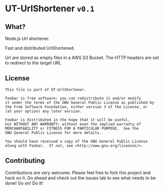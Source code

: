 # UT-UrlShortener `v0.1`


## What? 

Node.js Url shortener.


Fast and distributed UrlShortened. 

Url are stored as empty files in a AWS S3 Bucket. The HTTP headers are set to redirect to the target URL


## License

    This file is part of UT-UrlShortener.

    Foobar is free software: you can redistribute it and/or modify
    it under the terms of the GNU General Public License as published by
    the Free Software Foundation, either version 3 of the License, or
    (at your option) any later version.

    Foobar is distributed in the hope that it will be useful,
    but WITHOUT ANY WARRANTY; without even the implied warranty of
    MERCHANTABILITY or FITNESS FOR A PARTICULAR PURPOSE.  See the
    GNU General Public License for more details.

    You should have received a copy of the GNU General Public License
    along with Foobar.  If not, see <http://www.gnu.org/licenses/>.


## Contributing

Contributions are very welcome. Please feel free to fork this project and hack on it. Go ahead and check out the issues tab to see what needs to be done! Go on! Do it!

 
